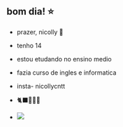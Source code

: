 ## bom dia! ⭐
- prazer, nicolly 🦇
- tenho 14 
- estou etudando no ensino medio 
- fazia curso de ingles e informatica
-  insta- nicollycntt
-  🐈‍⬛🐶🥇🦊

-  ![](https://i.pinimg.com/564x/01/0b/96/010b9643757f341988d33e5924dac809.jpg)



